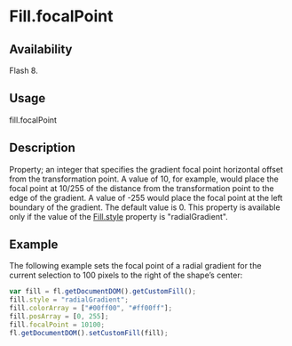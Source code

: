 # Fill.focalPoint

## Availability

Flash 8.

## Usage

fill.focalPoint

## Description

Property; an integer that specifies the gradient focal point horizontal offset from the transformation point. A value of 10, for example, would place the focal point at 10/255 of the distance from the transformation point to the edge of the gradient. A value of -255 would place the focal point at the left boundary of the gradient. The default value is 0.
This property is available only if the value of the [Fill.style](../Fill_object/Fill9.md) property is "radialGradient".

## Example

The following example sets the focal point of a radial gradient for the current selection to 100 pixels to the right of the shape’s center:

```javascript
var fill = fl.getDocumentDOM().getCustomFill();
fill.style = "radialGradient";
fill.colorArray = ["#00ff00", "#ff00ff"];
fill.posArray = [0, 255];
fill.focalPoint = 10100;
fl.getDocumentDOM().setCustomFill(fill);
```
